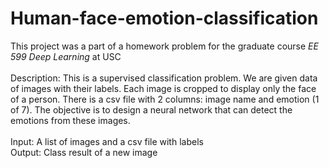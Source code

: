 # Human-face-emotion-classification
This project was a part of a homework problem for the graduate course *EE 599 Deep Learning* at USC </br> </br>
Description: This is a supervised classification problem. We are given data of images with their labels. Each image is cropped to display only the face of a person. There is a csv file with 2 columns: image name and emotion (1 of 7). The objective is to design a neural network that can detect the emotions from these images. </br>  
Input: A list of images and a csv file with labels</br>
Output: Class result of a new image
